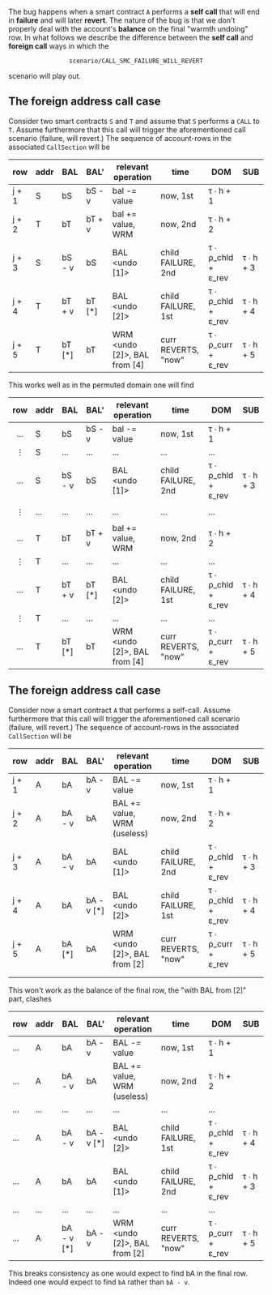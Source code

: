 The bug happens when a smart contract `A` performs a **self call** that will end in **failure** and will later **revert**. The nature of the bug is that we don't properly deal with the account's **balance** on the final "warmth undoing" row. In what follows we describe the difference between the **self call** and **foreign call** ways in which the

$$\texttt{scenario/CALL\_SMC\_FAILURE\_WILL\_REVERT}$$

scenario will play out.

## The foreign address call case

Consider two smart contracts `S` and `T` and assume that `S` performs a `CALL` to `T`. Assume furthermore that this call will trigger the aforementioned call scenario (failure, will revert.) The sequence of account-rows in the associated `CallSection` will be

| row   | addr | BAL    | BAL'   | relevant operation           | time                | DOM                | SUB        |
|-------|------|--------|--------|------------------------------|---------------------|--------------------|------------|
| j + 1 | S    | bS     | bS - v | bal -= value                 | now, 1st            | τ ∙ h + 1          |            |
| j + 2 | T    | bT     | bT + v | bal += value, WRM <turn on>  | now, 2nd            | τ ∙ h + 2          |            |
| j + 3 | S    | bS - v | bS     | BAL <undo [1]>               | child FAILURE, 2nd  | τ ∙ ρ_chld + ε_rev | τ ∙ h +  3 |
| j + 4 | T    | bT + v | bT [*] | BAL <undo [2]>               | child FAILURE, 1st  | τ ∙ ρ_chld + ε_rev | τ ∙ h + 4  |
| j + 5 | T    | bT [*] | bT     | WRM <undo [2]>, BAL from [4] | curr REVERTS, "now" | τ ∙ ρ_curr + ε_rev | τ ∙ h + 5  |

This works well as in the permuted domain one will find

| row | addr | BAL    | BAL'   | relevant operation           | time                | DOM                | SUB       |
|:---:|------|--------|--------|------------------------------|---------------------|--------------------|-----------|
| ... | S    | bS     | bS - v | bal -= value                 | now, 1st            | τ ∙ h + 1          |           |
|  ⋮  | S    | ...    | ...    | ...                          | ...                 | ...                |           |
| ... | S    | bS - v | bS     | BAL <undo [1]>               | child FAILURE, 2nd  | τ ∙ ρ_chld + ε_rev | τ ∙ h + 3 |
|     |      |        |        |                              |                     |                    |           |
|  ⋮  | ...  | ...    | ...    | ...                          | ...                 | ...                |           |
|     |      |        |        |                              |                     |                    |           |
| ... | T    | bT     | bT + v | bal += value, WRM <turn on>  | now, 2nd            | τ ∙ h + 2          |           |
|  ⋮  | T    | ...    | ...    | ...                          | ...                 | ...                |           |
| ... | T    | bT + v | bT [*] | BAL <undo [2]>               | child FAILURE, 1st  | τ ∙ ρ_chld + ε_rev | τ ∙ h + 4 |
|  ⋮  | T    | ...    | ...    | ...                          | ...                 | ...                |           |
| ... | T    | bT [*] | bT     | WRM <undo [2]>, BAL from [4] | curr REVERTS, "now" | τ ∙ ρ_curr + ε_rev | τ ∙ h + 5 |


## The foreign address call case

Consider now a smart contract `A` that performs a self-call. Assume furthermore that this call will trigger the aforementioned call scenario (failure, will revert.) The sequence of account-rows in the associated `CallSection` will be

| row   | addr | BAL    | BAL'       | relevant operation                    | time                | DOM                | SUB       |
|-------|------|--------|------------|---------------------------------------|---------------------|--------------------|-----------|
| j + 1 | A    | bA     | bA - v     | BAL -= value                          | now, 1st            | τ ∙ h + 1          |           |
| j + 2 | A    | bA - v | bA         | BAL += value, WRM <turn on> (useless) | now, 2nd            | τ ∙ h + 2          |           |
| j + 3 | A    | bA - v | bA         | BAL <undo [1]>                        | child FAILURE, 2nd  | τ ∙ ρ_chld + ε_rev | τ ∙ h + 3 |
| j + 4 | A    | bA     | bA - v [*] | BAL <undo [2]>                        | child FAILURE, 1st  | τ ∙ ρ_chld + ε_rev | τ ∙ h + 4 |
| j + 5 | A    | bA [*] | bA         | WRM <undo [2]>, BAL from [2]          | curr REVERTS, "now" | τ ∙ ρ_curr + ε_rev | τ ∙ h + 5 |
|       |      |        |            |                                       |                     |                    |           |
|       |      |        |            |                                       |                     |                    |           |

This won't work as the balance of the final row, the "with BAL from [2]" part, clashes

| row | addr | BAL        | BAL'       | relevant operation                    | time                | DOM                | SUB       |
|-----|------|------------|------------|---------------------------------------|---------------------|--------------------|-----------|
| ... | A    | bA         | bA - v     | BAL -= value                          | now, 1st            | τ ∙ h + 1          |           |
| ... | A    | bA - v     | bA         | BAL += value, WRM <turn on> (useless) | now, 2nd            | τ ∙ h + 2          |           |
| ... | ...  | ...        | ...        | ...                                   | ...                 | ...                |           |
| ... | A    | bA - v     | bA - v [*] | BAL <undo [2]>                        | child FAILURE, 1st  | τ ∙ ρ_chld + ε_rev | τ ∙ h + 4 |
| ... | A    | bA         | bA         | BAL <undo [1]>                        | child FAILURE, 2nd  | τ ∙ ρ_chld + ε_rev | τ ∙ h + 3 |
| ... | ...  | ...        | ...        | ...                                   | ...                 | ...                |           |
| ... | A    | bA - v [*] | bA - v     | WRM <undo [2]>, BAL from [2]          | curr REVERTS, "now" | τ ∙ ρ_curr + ε_rev | τ ∙ h + 5 |

This breaks consistency as one would expect to find bA in the final row. Indeed one would expect to find `bA` rather than `bA - v`.
